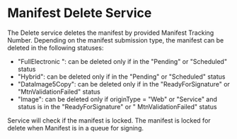 # Manifest Delete Service

The Delete service deletes the manifest by provided Manifest Tracking Number. Depending on the manifest submission type,
the manifest can be deleted in the following statuses:

- "FullElectronic ": can be deleted only if in the "Pending" or "Scheduled" status
- "Hybrid": can be deleted only if in the "Pending" or "Scheduled" status
- "DataImage5Copy": can be deleted only if in the "ReadyForSignature" or "MtnValidationFailed" status
- "Image": can be deleted only if originType = "Web" or "Service" and status is in the "ReadyForSignature" or "
  MtnValidationFailed" status

Service will check if the manifest is locked. The manifest is locked for delete when Manifest is in a queue for signing.
